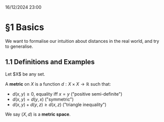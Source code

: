 16/12/2024 23:00
# §1 Basics

We want to formalise our intuition about distances in the real world, and try to generalise.

## 1.1 Definitions and Examples

<Defn name="metric space">
Let $X$ be any set.

A **metric** on $X$ is a function $d:X \times X \rightarrow \mathbb{R}$ such that:

- $d(x,y) \geq 0$, equality iff $x=y$ ("positive semi-definite")
- $d(x,y) = d(y,x)$ ("symmetric")
- $d(x,y) + d(y,z) \geq d(x,z)$ ("triangle inequality")

We say $(X,d)$ is a **metric space**.
</Defn>

<IncompleteMessage/>